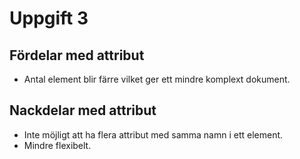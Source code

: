 # Uppgift 3

## Fördelar med attribut

- Antal element blir färre vilket ger ett mindre komplext dokument.

## Nackdelar med attribut

- Inte möjligt att ha flera attribut med samma namn i ett element.
- Mindre flexibelt.
